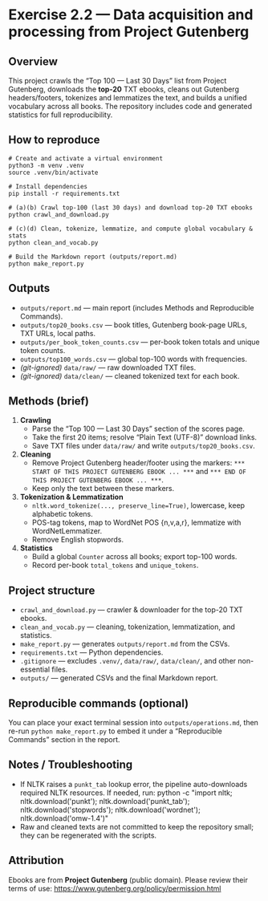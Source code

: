 # Exercise 2.2 — Data acquisition and processing from Project Gutenberg

## Overview
This project crawls the “Top 100 — Last 30 Days” list from Project Gutenberg, downloads the **top-20** TXT ebooks, cleans out Gutenberg headers/footers, tokenizes and lemmatizes the text, and builds a unified vocabulary across all books. The repository includes code and generated statistics for full reproducibility.

## How to reproduce
    # Create and activate a virtual environment
    python3 -m venv .venv
    source .venv/bin/activate

    # Install dependencies
    pip install -r requirements.txt

    # (a)(b) Crawl top-100 (last 30 days) and download top-20 TXT ebooks
    python crawl_and_download.py

    # (c)(d) Clean, tokenize, lemmatize, and compute global vocabulary & stats
    python clean_and_vocab.py

    # Build the Markdown report (outputs/report.md)
    python make_report.py

## Outputs
- `outputs/report.md` — main report (includes Methods and Reproducible Commands).
- `outputs/top20_books.csv` — book titles, Gutenberg book-page URLs, TXT URLs, local paths.
- `outputs/per_book_token_counts.csv` — per-book token totals and unique token counts.
- `outputs/top100_words.csv` — global top-100 words with frequencies.
- *(git-ignored)* `data/raw/` — raw downloaded TXT files.
- *(git-ignored)* `data/clean/` — cleaned tokenized text for each book.

## Methods (brief)
1. **Crawling**
   - Parse the “Top 100 — Last 30 Days” section of the scores page.
   - Take the first 20 items; resolve “Plain Text (UTF-8)” download links.
   - Save TXT files under `data/raw/` and write `outputs/top20_books.csv`.
2. **Cleaning**
   - Remove Project Gutenberg header/footer using the markers:
     `*** START OF THIS PROJECT GUTENBERG EBOOK ... ***` and
     `*** END OF THIS PROJECT GUTENBERG EBOOK ... ***`.
   - Keep only the text between these markers.
3. **Tokenization & Lemmatization**
   - `nltk.word_tokenize(..., preserve_line=True)`, lowercase, keep alphabetic tokens.
   - POS-tag tokens, map to WordNet POS {n,v,a,r}, lemmatize with WordNetLemmatizer.
   - Remove English stopwords.
4. **Statistics**
   - Build a global `Counter` across all books; export top-100 words.
   - Record per-book `total_tokens` and `unique_tokens`.

## Project structure
- `crawl_and_download.py` — crawler & downloader for the top-20 TXT ebooks.
- `clean_and_vocab.py` — cleaning, tokenization, lemmatization, and statistics.
- `make_report.py` — generates `outputs/report.md` from the CSVs.
- `requirements.txt` — Python dependencies.
- `.gitignore` — excludes `.venv/`, `data/raw/`, `data/clean/`, and other non-essential files.
- `outputs/` — generated CSVs and the final Markdown report.

## Reproducible commands (optional)
You can place your exact terminal session into `outputs/operations.md`, then re-run `python make_report.py` to embed it under a “Reproducible Commands” section in the report.

## Notes / Troubleshooting
- If NLTK raises a `punkt_tab` lookup error, the pipeline auto-downloads required NLTK resources. If needed, run:
      python -c "import nltk; nltk.download('punkt'); nltk.download('punkt_tab'); nltk.download('stopwords'); nltk.download('wordnet'); nltk.download('omw-1.4')"
- Raw and cleaned texts are not committed to keep the repository small; they can be regenerated with the scripts.

## Attribution
Ebooks are from **Project Gutenberg** (public domain). Please review their terms of use: https://www.gutenberg.org/policy/permission.html

